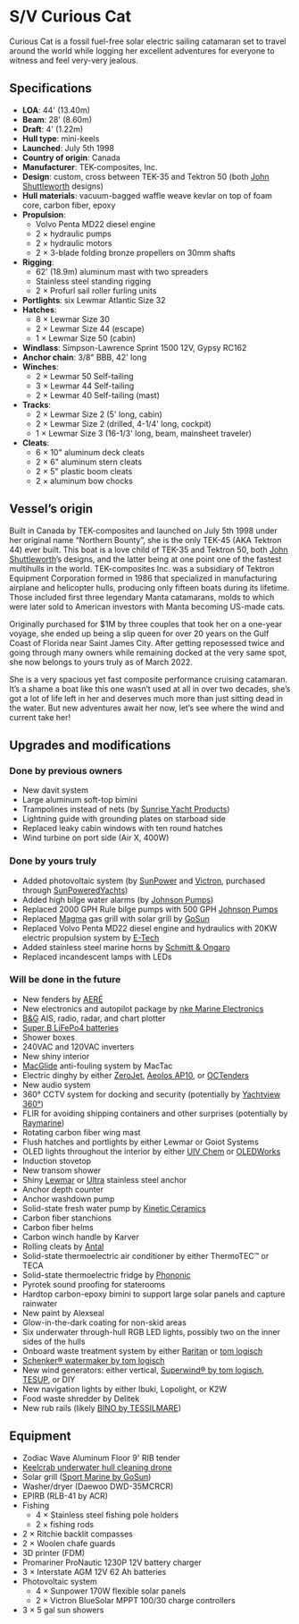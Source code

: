 # S/V Curious Cat

Curious Cat is a fossil fuel-free solar electric sailing catamaran set to travel around the world while logging her excellent adventures for everyone to witness and feel very-very jealous.


## Specifications

- **LOA**: 44' (13.40m)
- **Beam**: 28' (8.60m)
- **Draft**: 4' (1.22m)
- **Hull type**: mini-keels
- **Launched**: July 5th 1998
- **Country of origin**: Canada
- **Manufacturer**: TEK-composites, Inc.
- **Design**: custom, cross between TEK-35 and Tektron 50 (both [John Shuttleworth](https://www.shuttleworthdesign.com/) designs)
- **Hull materials**: vacuum-bagged waffle weave kevlar on top of foam core, carbon fiber, epoxy
- **Propulsion**:
    - Volvo Penta MD22 diesel engine
    - 2 × hydraulic pumps
    - 2 × hydraulic motors
    <!-- - two 10KW IP67 BLDC electric motors by [E-Tech](https://starboats.eu/electric-drives/e-tech-wg-inboard-engines/) -->
    - 2 × 3-blade folding bronze propellers on 30mm shafts
- **Rigging**:
    - 62' (18.9m) aluminum mast with two spreaders
    - Stainless steel standing rigging
    - 2 × Profurl sail roller furling units
- **Portlights**: six Lewmar Atlantic Size 32
- **Hatches**:
    - 8 × Lewmar Size 30
    - 2 × Lewmar Size 44 (escape)
    - 1 × Lewmar Size 50 (cabin)
- **Windlass**: Simpson-Lawrence Sprint 1500 12V, Gypsy RC162
- **Anchor chain**: 3/8" BBB, 42' long
- **Winches**:
    - 2 × Lewmar 50 Self-tailing
    - 3 × Lewmar 44 Self-tailing
    - 2 × Lewmar 40 Self-tailing (mast)
- **Tracks**:
    - 2 × Lewmar Size 2 (5' long, cabin)
    - 2 × Lewmar Size 2 (drilled, 4-1/4' long, cockpit)
    - 1 × Lewmar Size 3 (16-1/3' long, beam, mainsheet traveler)
- **Cleats**:
    - 6 × 10" aluminum deck cleats
    - 2 × 6" aluminum stern cleats
    - 2 × 5" plastic boom cleats
    - 2 × aluminum bow chocks


## Vessel’s origin

Built in Canada by TEK-composites and launched on July 5th 1998 under her original name “Northern Bounty”, she is the only TEK-45 (AKA Tektron 44) ever built.
This boat is a love child of TEK-35 and Tektron 50, both [John Shuttleworth](https://www.shuttleworthdesign.com)’s designs, and the latter being at one point one of the fastest multihulls in the world.  TEK-composites Inc. was a subsidiary of Tektron Equipment Corporation formed in 1986 that specialized in manufacturing airplane and helicopter hulls, producing only fifteen boats during its lifetime.  Those included first three legendary Manta catamarans, molds to which were later sold to American investors with Manta becoming US-made cats.

Originally purchased for $1M by three couples that took her on a one-year voyage, she ended up being a slip queen for over 20 years on the Gulf Coast of Florida near Saint James City.
After getting reposessed twice and going through many owners while remaining docked at the very same spot, she now belongs to yours truly as of March 2022.

She is a very spacious yet fast composite performance cruising catamaran.  It’s a shame a boat like this one wasn’t used at all in over two decades, she’s got a lot of life left in her and deserves much more than just sitting dead in the water.  But new adventures await her now, let’s see where the wind and current take her!


## Upgrades and modifications

### Done by previous owners

 - New davit system
 - Large aluminum soft-top bimini
 - Trampolines instead of nets (by [Sunrise Yacht Products](https://multihullnets.com))
 - Lightning guide with grounding plates on starboad side
 - Replaced leaky cabin windows with ten round hatches
 - Wind turbine on port side (Air X, 400W)

### Done by yours truly

 - Added photovoltaic system (by [SunPower](https://us.sunpower.com/products/solar-panels) and [Victron](https://www.victronenergy.com), purchased through [SunPoweredYachts](https://www.sunpoweredyachts.com))
 - Added high bilge water alarms (by [Johnson Pumps](https://www.spxflow.com/products/application?application=marine&subApplications=recreational-marine))
 - Replaced 2000 GPH Rule bilge pumps with 500 GPH [Johnson Pumps](https://www.spxflow.com/products/application?application=marine&subApplications=recreational-marine)
 - Replaced [Magma](https://magmaproducts.com/collections/grills-marine) gas grill with solar grill by [GoSun](https://gosun.co/products/sport-marine)
 - Replaced Volvo Penta MD22 diesel engine and hydraulics with 20KW electric propulsion system by [E-Tech](https://starboats.eu/electric-drives/)
 - Added stainless steel marine horns by [Schmitt & Ongaro](http://www.schmittongaromarine.com)
 - Replaced incandescent lamps with LEDs

### Will be done in the future

 - New fenders by [AERÉ](http://aeredockingsolutions.com)
 - New electronics and autopilot package by [nke Marine Electronics](http://nke-marine-electronics.com)
 - [B&G](https://www.bandg.com) AIS, radio, radar, and chart plotter
 - [Super B LiFePo4 batteries](https://www.super-b.com/en/lithium-marine-batteries/leisure-marine)
 - Shower boxes
 - 240VAC and 120VAC inverters
 - New shiny interior
 - [MacGlide](https://www.macglide.eu) anti-fouling system by MacTac
 - Electric dinghy by either [ZeroJet](https://www.zerojet.nz), [Aeolos AP10](https://www.aeoloscomposites.com/aeolos-p10-dinghy), or [OCTenders](https://octenders.co.nz)
 - New audio system
 - 360° CCTV system for docking and security (potentially by [Yachtview 360°](http://www.yachtview360.eu))
 - FLIR for avoiding shipping containers and other surprises (potentially by [Raymarine](https://www.raymarine.com/flir-thermal-cameras/))
 - Rotating carbon fiber wing mast
 - Flush hatches and portlights by either Lewmar or Goiot Systems
 - OLED lights throughout the interior by either [UIV Chem](http://www.ioledlight.com) or [OLEDWorks](http://oledworks.com)
 - Induction stovetop
 - New transom shower
 - Shiny [Lewmar](https://www.lewmar.com) or [Ultra](https://www.ultramarine-anchors.com/anchor) stainless steel anchor
 - Anchor depth counter
 - Anchor washdown pump
 - Solid-state fresh water pump by [Kinetic Ceramics](https://www.kineticceramics.com/products/solid-state-pumps/)
 - Carbon fiber stanchions
 - Carbon fiber helms
 - Carbon winch handle by Karver
 - Rolling cleats by [Antal](http://antal.it/ENG/)
 - Solid-state thermoelectric air conditioner by either ThermoTEC™ or TECA
 - Solid-state thermoelectric fridge by [Phononic](https://phononic.com)
 - Pyrotek sound proofing for staterooms
 - Hardtop carbon-epoxy bimini to support large solar panels and capture rainwater
 - New paint by Alexseal
 - Glow-in-the-dark coating for non-skid areas
 - Six underwater through-hull RGB LED lights, possibly two on the inner sides of the hulls
 - Onboard waste treatment system by either [Raritan](https://www.raritaneng.com/en_US/) or [tom logisch](https://www.nauticexpo.com/prod/tom-logisch-exploring-world-better-way/product-64563-479247.html)
 - [Schenker® watermaker by tom logisch](https://tomlogisch.com/schenker/)
 - New wind generators: either vertical, [Superwind® by tom logisch](https://tomlogisch.com/superwind/), [TESUP](https://www.tesup.us/product-page/atlas40-48v-4kw-wind-turbine-generator-for-homes-battery-energy-amazon-usa), or DIY
 - New navigation lights by either Ibuki, Lopolight, or K2W
 - Food waste shredder by Delitek
 - New rub rails (likely [BINO by TESSILMARE](https://rubrails-tessilmare.com/boat-rub-rails/bino-boat-rub-rails/))


## Equipment
 - Zodiac Wave Aluminum Floor 9' RIB tender
 - [Keelcrab underwater hull cleaning drone](https://www.keelcrab.com)
 - Solar grill ([Sport Marine by GoSun](https://gosun.co/products/sport-marine))
 - Washer/dryer (Daewoo DWD-35MCRCR)
 - EPIRB (RLB-41 by ACR)
 - Fishing
     - 4 × Stainless steel fishing pole holders
     - 2 × fishing rods
 - 2 × Ritchie backlit compasses
 - 2 × Woolen chafe guards
 - 3D printer (FDM)
 - Promariner ProNautic 1230P 12V battery charger
 - 3 × Interstate AGM 12V 62 Ah batteries
 - Photovoltaic system
     - 4 × Sunpower 170W flexible solar panels
     - 2 × Victron BlueSolar MPPT 100/30 charge controllers
 - 3 × 5 gal sun showers
